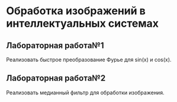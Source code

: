 <h1>Обработка изображений в интеллектуальных системах</h1>

<h2>Лабораторная работа№1</h2>

<p>Реализовать быстрое преобразование Фурье для sin(x) и cos(x).</p>

<h2>Лабораторная работа№2</h2>

<p>Реализовать медианный фильтр для обработки изображения.</p>
